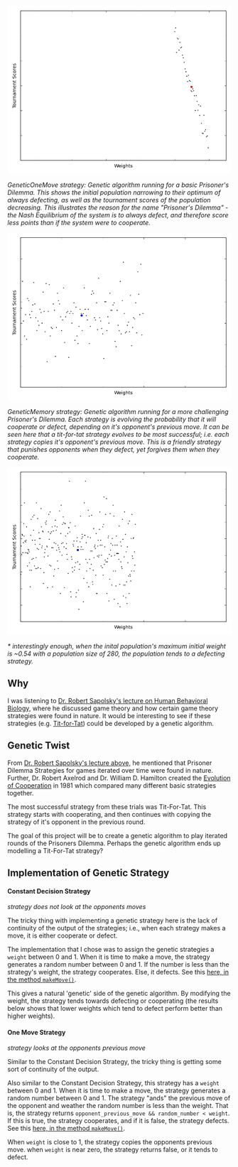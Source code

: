 ![Genetic Algorithm running for a basic prisoner's dilemma](gifs/small_long_always_defect.gif)

_GeneticOneMove strategy: Genetic algorithm running for a basic Prisoner's Dilemma. This shows the initial population narrowing to their optimum of always defecting, as well as the tournament scores of the population decreasing. This illustrates the reason for the name "Prisoner's Dilemma" - the Nash Equilibrium of the system is to always defect, and therefore score less points than if the system were to cooperate._

![Genetic Algorithm running on more difficult prisoner's dilema](gifs/small_evolution_ttt.gif)

_GeneticMemory strategy: Genetic algorithm running for a more challenging Prisoner's Dilemma. Each strategy is evolving the probability that it will cooperate or defect, depending on it's opponent's previous move. It can be seen here that a tit-for-tat strategy evolves to be most successful; i.e. each strategy copies it's opponent's previous move. This is a friendly strategy that punishes opponents when they defect, yet forgives them when they cooperate._

![GeneticMemory strategy](gifs/small_mem_to_defect_longer.gif)

_* interestingly enough, when the inital population's maximum initial weight is ~0.54 with a population size of 280, the population tends to a defecting strategy._

## Why

I was listening to [Dr. Robert Sapolsky's lecture on Human Behavioral Biology,](https://www.youtube.com/watch?v=NNnIGh9g6fA) where he discussed game theory and how certain game theory strategies were found in nature. 
It would be interesting to see if these strategies (e.g. [Tit-for-Tat](https://en.wikipedia.org/wiki/Tit_for_tat)) could be developed by a genetic algorithm.

## Genetic Twist

From [Dr. Robert Sapolsky's lecture above,](https://www.youtube.com/watch?v=NNnIGh9g6fA) he mentioned that Prisoner Dilemma Strategies for games iterated over time were found in nature. Further, Dr. Robert Axelrod and Dr. William D. Hamilton created the [Evolution of Cooperation](http://www-personal.umich.edu/~axe/research/Axelrod%20and%20Hamilton%20EC%201981.pdf) in 1981 which compared many different basic strategies together.

The most successful strategy from these trials was Tit-For-Tat. This strategy starts with cooperating, and then continues with copying the strategy of it's opponent in the previous round.

The goal of this project will be to create a genetic algorithm to play iterated rounds of the Prisoners Dilemma. Perhaps the genetic algorithm ends up modelling a Tit-For-Tat strategy?

## Implementation of Genetic Strategy 

#### Constant Decision Strategy

_strategy does not look at the opponents moves_

The tricky thing with implementing a genetic strategy here is the lack of continuity of the output of the strategies; i.e., when each strategy makes a move, it is either cooperate or defect.

The implementation that I chose was to assign the genetic strategies a `weight` between 0 and 1. When it is time to make a move, the strategy generates a random number between 0 and 1. If the number is less than the strategy's weight, the strategy cooperates. Else, it defects. See this [here, in the method `makeMove()`](https://github.com/Axel-Jacobsen/GeneticPrisonersDilemma/blob/master/src/main/java/GameTheory/Strategies/GeneticOneMove.java).

This gives a natural 'genetic' side of the genetic algorithm. By modifying the weight, the strategy tends towards defecting or cooperating (the results below shows that lower weights which tend to defect perform better than higher weights).

#### One Move Strategy

_strategy looks at the opponents previous move_

Similar to the Constant Decision Strategy, the tricky thing is getting some sort of continuity of the output.

Also similar to the Constant Decision Strategy, this strategy has a `weight` between 0 and 1. When it is time to make a move, the strategy generates a random number between 0 and 1. The strategy "ands" the previous move of the opponent and weather the random number is less than the weight. That is, the strategy returns `opponent_previous_move && random_number < weight`. If this is true, the strategy cooperates, and if it is false, the strategy defects. See this [here, in the method `makeMove()`](https://github.com/Axel-Jacobsen/GeneticPrisonersDilemma/blob/master/src/main/java/GameTheory/Strategies/GeneticMemory.java).

When `weight` is close to 1, the strategy copies the opponents previous move. when `weight` is near zero, the strategy returns false, or it tends to defect.
